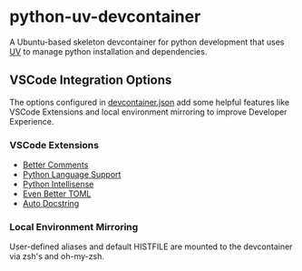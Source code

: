 # python-uv-devcontainer

A Ubuntu-based skeleton devcontainer for python development that uses [UV](https://docs.astral.sh/uv/guides/install-python/#using-existing-python-versions) to manage python installation and dependencies.

## VSCode Integration Options

The options configured in [devcontainer.json](./.devcontainer/devcontainer.json) add some helpful features like VSCode Extensions and local environment mirroring to improve Developer Experience.

### VSCode Extensions

* [Better Comments](https://marketplace.visualstudio.com/items?itemName=aaron-bond.better-comments)
* [Python Language Support](https://marketplace.visualstudio.com/items?itemName=ms-python.python)
* [Python Intellisense](https://marketplace.visualstudio.com/items?itemName=ms-python.vscode-pylance)
* [Even Better TOML](https://marketplace.visualstudio.com/items?itemName=tamasfe.even-better-toml)
* [Auto Docstring](https://marketplace.visualstudio.com/items?itemName=njpwerner.autodocstring)

### Local Environment Mirroring

User-defined aliases and default HISTFILE are mounted to the devcontainer via zsh's and oh-my-zsh. 